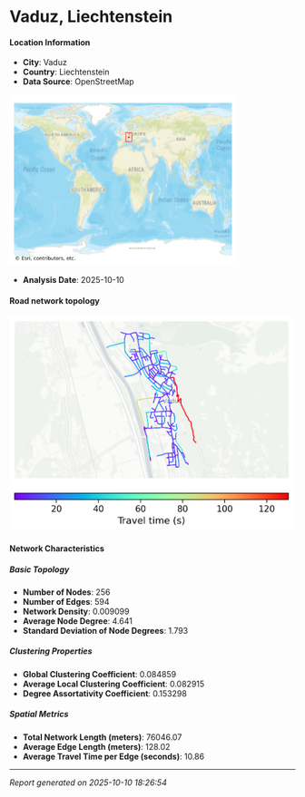 # Vaduz, Liechtenstein

#### Location Information

- **City**: Vaduz
- **Country**: Liechtenstein
- **Data Source**: OpenStreetMap
<img src="Vaduz_location.png" alt="Vaduz Location Map" width="400" />

- **Analysis Date**: 2025-10-10

#### Road network topology

<img src="Vaduz_network_map.png" alt="Vaduz Road Network Map" width="500"/>

#### Network Characteristics

##### Basic Topology

- **Number of Nodes**: 256
- **Number of Edges**: 594
- **Network Density**: 0.009099
- **Average Node Degree**: 4.641
- **Standard Deviation of Node Degrees**: 1.793

##### Clustering Properties

- **Global Clustering Coefficient**: 0.084859
- **Average Local Clustering Coefficient**: 0.082915
- **Degree Assortativity Coefficient**: 0.153298

##### Spatial Metrics

- **Total Network Length (meters)**: 76046.07
- **Average Edge Length (meters)**: 128.02
- **Average Travel Time per Edge (seconds)**: 10.86

---
*Report generated on 2025-10-10 18:26:54*
